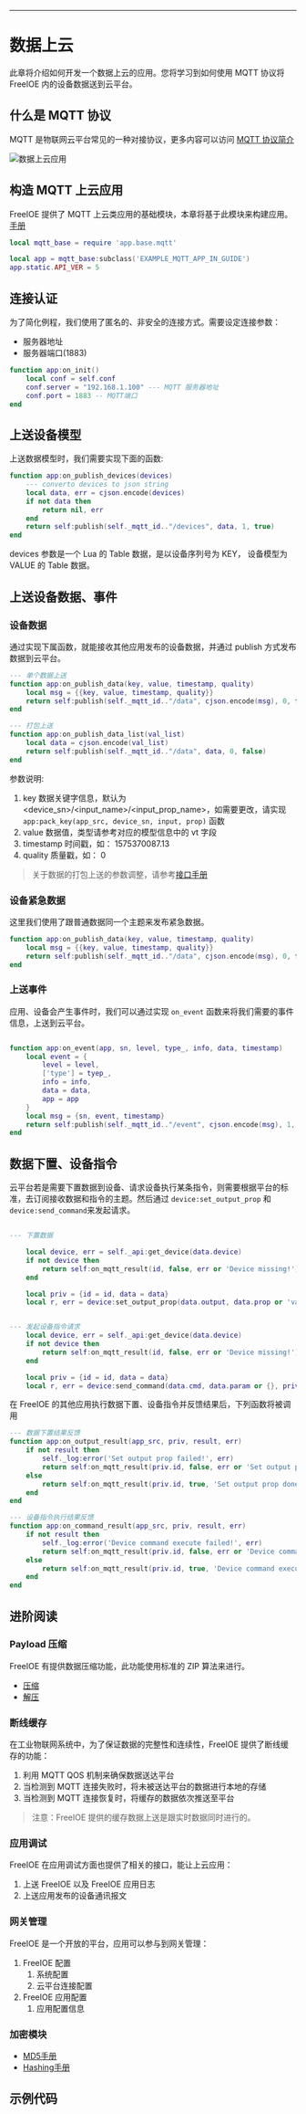 
---

# 数据上云

此章将介绍如何开发一个数据上云的应用。您将学习到如何使用 MQTT 协议将 FreeIOE 内的设备数据送到云平台。

## 什么是 MQTT 协议

MQTT 是物联网云平台常见的一种对接协议，更多内容可以访问 [MQTT 协议简介](https://wiki.freeioe.org/doku.php?id=mqtt:start)

![数据上云应用](images/mqtt_cloud.png)

## 构造 MQTT 上云应用

FreeIOE 提供了 MQTT 上云类应用的基础模块，本章将基于此模块来构建应用。 [手册](../../../reference/app/base/mqtt.md)

```lua
local mqtt_base = require 'app.base.mqtt'

local app = mqtt_base:subclass('EXAMPLE_MQTT_APP_IN_GUIDE')
app.static.API_VER = 5
```

## 连接认证

为了简化例程，我们使用了匿名的、非安全的连接方式。需要设定连接参数：
* 服务器地址
* 服务器端口(1883)

``` lua
function app:on_init()
	local conf = self.conf
	conf.server = "192.168.1.100" --- MQTT 服务器地址
	conf.port = 1883 -- MQTT端口
end
```



## 上送设备模型

上送数据模型时，我们需要实现下面的函数:

``` lua
function app:on_publish_devices(devices)
	--- converto devices to json string
	local data, err = cjson.encode(devices)
	if not data then
		return nil, err
	end
	return self:publish(self._mqtt_id.."/devices", data, 1, true)
end
```

devices 参数是一个 Lua 的 Table 数据，是以设备序列号为 KEY， 设备模型为 VALUE 的 Table 数据。

## 上送设备数据、事件

### 设备数据

通过实现下属函数，就能接收其他应用发布的设备数据，并通过 publish 方式发布数据到云平台。

```lua
--- 单个数据上送
function app:on_publish_data(key, value, timestamp, quality)
	local msg = {{key, value, timestamp, quality}}
	return self:publish(self._mqtt_id.."/data", cjson.encode(msg), 0, false)
end

--- 打包上送
function app:on_publish_data_list(val_list)
    local data = cjson.encode(val_list)
	return self:publish(self._mqtt_id.."/data", data, 0, false)
end
```

参数说明:
1. key
   数据关键字信息，默认为 <device_sn>/<input_name>/<input_prop_name>，如需要更改，请实现```app:pack_key(app_src, device_sn, input, prop)``` 函数
2. value
   数据值，类型请参考对应的模型信息中的 vt 字段
3. timestamp
   时间戳，如： 1575370087.13
4. quality
   质量戳，如： 0

> 关于数据的打包上送的参数调整，请参考[接口手册](../../../reference/app/base/mqtt.md)

### 设备紧急数据

这里我们使用了跟普通数据同一个主题来发布紧急数据。


```lua
function app:on_publish_data(key, value, timestamp, quality)
	local msg = {{key, value, timestamp, quality}}
	return self:publish(self._mqtt_id.."/data", cjson.encode(msg), 0, false)
end
```

### 上送事件

应用、设备会产生事件时，我们可以通过实现 ```on_event``` 函数来将我们需要的事件信息，上送到云平台。

```lua

function app:on_event(app, sn, level, type_, info, data, timestamp)
	local event = {
		level = level,
		['type'] = tyep_,
		info = info,
		data = data,
		app = app
	}
	local msg = {sn, event, timestamp}
	return self:publish(self._mqtt_id.."/event", cjson.encode(msg), 1, false)
end
```

## 数据下置、设备指令

云平台若是需要下置数据到设备、请求设备执行某条指令，则需要根据平台的标准，去订阅接收数据和指令的主题。然后通过 ```device:set_output_prop``` 和 ```device:send_command```来发起请求。

```lua

--- 下置数据

	local device, err = self._api:get_device(data.device)
	if not device then
		return self:on_mqtt_result(id, false, err or 'Device missing!')
	end

	local priv = {id = id, data = data}
	local r, err = device:set_output_prop(data.output, data.prop or 'value', data.value, ioe.time(), priv)


--- 发起设备指令请求
	local device, err = self._api:get_device(data.device)
	if not device then
		return self:on_mqtt_result(id, false, err or 'Device missing!')
	end

	local priv = {id = id, data = data}
	local r, err = device:send_command(data.cmd, data.param or {}, priv)
```

在 FreeIOE 的其他应用执行数据下置、设备指令并反馈结果后，下列函数将被调用

```lua
--- 数据下置结果反馈
function app:on_output_result(app_src, priv, result, err)
	if not result then
		self._log:error('Set output prop failed!', err)
		return self:on_mqtt_result(priv.id, false, err or 'Set output prop failed')
	else
		return self:on_mqtt_result(priv.id, true, 'Set output prop done!!')
	end
end

--- 设备指令执行结果反馈
function app:on_command_result(app_src, priv, result, err)
	if not result then
		self._log:error('Device command execute failed!', err)
		return self:on_mqtt_result(priv.id, false, err or 'Device command execute failed!')
	else
		return self:on_mqtt_result(priv.id, true, 'Device command execute done!!')
	end
end
```

## 进阶阅读

### Payload 压缩

FreeIOE 有提供数据压缩功能，此功能使用标准的 ZIP 算法来进行。

* [压缩](../../../reference/app/base/mqtt.md#compress)
* [解压](../../../reference/app/base/mqtt.md#uncompress)

### 断线缓存

在工业物联网系统中，为了保证数据的完整性和连续性，FreeIOE 提供了断线缓存的功能：

1. 利用 MQTT QOS 机制来确保数据送达平台
2. 当检测到 MQTT 连接失败时，将未被送达平台的数据进行本地的存储
3. 当检测到 MQTT 连接恢复时，将缓存的数据依次推送至平台

> 注意：FreeIOE 提供的缓存数据上送是跟实时数据同时进行的。

### 应用调试

FreeIOE 在应用调试方面也提供了相关的接口，能让上云应用：

1. 上送 FreeIOE 以及 FreeIOE 应用日志
2. 上送应用发布的设备通讯报文

### 网关管理

FreeIOE 是一个开放的平台，应用可以参与到网关管理：

1. FreeIOE 配置
   1. 系统配置
   2. 云平台连接配置
2. FreeIOE 应用配置
   1. 应用配置信息

### 加密模块
  * [MD5手册](https://github.com/keplerproject/md5)
  * [Hashing手册](https://github.com/user-none/lua-hashings)

## 示例代码
